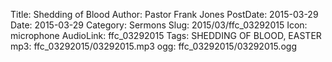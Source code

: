 Title: Shedding of Blood
Author: Pastor Frank Jones
PostDate: 2015-03-29
Date: 2015-03-29
Category: Sermons
Slug: 2015/03/ffc_03292015
Icon: microphone
AudioLink: ffc_03292015
Tags: SHEDDING OF BLOOD, EASTER
mp3: ffc_03292015/03292015.mp3
ogg: ffc_03292015/03292015.ogg
